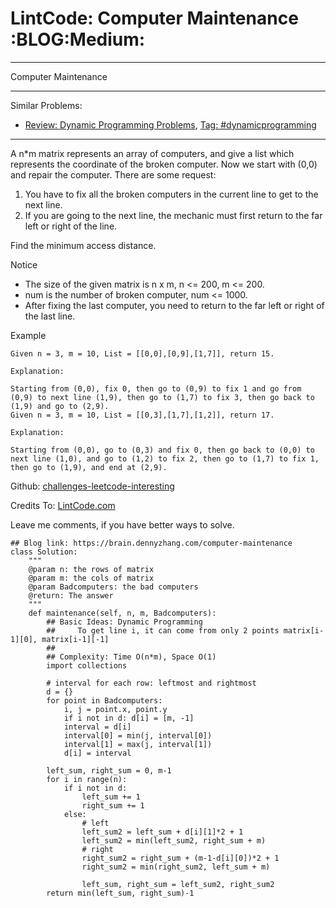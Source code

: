 # LintCode: Computer Maintenance     :BLOG:Medium:


---

Computer Maintenance  

---

Similar Problems:  
-   [Review: Dynamic Programming Problems](https://brain.dennyzhang.com/review-dynamicprogramming), [Tag: #dynamicprogramming](https://brain.dennyzhang.com/tag/dynamicprogramming)

---

A n\*m matrix represents an array of computers, and give a list which represents the coordinate of the broken computer. Now we start with (0,0) and repair the computer. There are some request:  
1.  You have to fix all the broken computers in the current line to get to the next line.
2.  If you are going to the next line, the mechanic must first return to the far left or right of the line.

Find the minimum access distance.  

Notice  
-   The size of the given matrix is n x m, n <= 200, m <= 200.
-   num is the number of broken computer, num <= 1000.
-   After fixing the last computer, you need to return to the far left or right of the last line.

Example  

    Given n = 3, m = 10, List = [[0,0],[0,9],[1,7]], return 15.
    
    Explanation:
    
    Starting from (0,0), fix 0, then go to (0,9) to fix 1 and go from (0,9) to next line (1,9), then go to (1,7) to fix 3, then go back to (1,9) and go to (2,9).
    Given n = 3, m = 10, List = [[0,3],[1,7],[1,2]], return 17.

    Explanation:
    
    Starting from (0,0), go to (0,3) and fix 0, then go back to (0,0) to next line (1,0), and go to (1,2) to fix 2, then go to (1,7) to fix 1, then go to (1,9), and end at (2,9).

Github: [challenges-leetcode-interesting](https://github.com/DennyZhang/challenges-leetcode-interesting/tree/master/computer-maintenance)  

Credits To: [LintCode.com](http://www.lintcode.com/en/problem/computer-maintenance/)  

Leave me comments, if you have better ways to solve.  

    ## Blog link: https://brain.dennyzhang.com/computer-maintenance
    class Solution:
        """
        @param n: the rows of matrix
        @param m: the cols of matrix
        @param Badcomputers: the bad computers 
        @return: The answer
        """
        def maintenance(self, n, m, Badcomputers):
            ## Basic Ideas: Dynamic Programming
            ##     To get line i, it can come from only 2 points matrix[i-1][0], matrix[i-1][-1]
            ##
            ## Complexity: Time O(n*m), Space O(1)
            import collections
    
            # interval for each row: leftmost and rightmost
            d = {}
            for point in Badcomputers:
                i, j = point.x, point.y
                if i not in d: d[i] = [m, -1]
                interval = d[i]
                interval[0] = min(j, interval[0])
                interval[1] = max(j, interval[1])
                d[i] = interval
    
            left_sum, right_sum = 0, m-1
            for i in range(n):
                if i not in d:
                    left_sum += 1
                    right_sum += 1
                else:
                    # left
                    left_sum2 = left_sum + d[i][1]*2 + 1
                    left_sum2 = min(left_sum2, right_sum + m)
                    # right
                    right_sum2 = right_sum + (m-1-d[i][0])*2 + 1
                    right_sum2 = min(right_sum2, left_sum + m)
    
                    left_sum, right_sum = left_sum2, right_sum2
            return min(left_sum, right_sum)-1